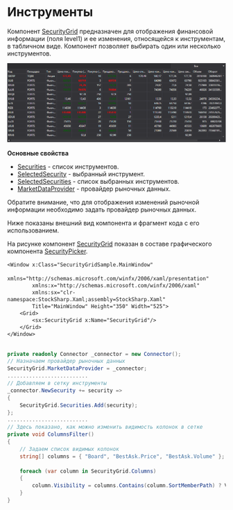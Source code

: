 # Инструменты

Компонент [SecurityGrid](../api/StockSharp.Xaml.SecurityGrid.html) предназначен для отображения финансовой информации (поля level1) и ее изменения, относящейся к инструментам, в табличном виде. Компонент позволяет выбирать один или несколько инструментов. 

![GUI SecurityPicker2](../images/GUI_SecurityPicker2.png)

**Основные свойства**

- [Securities](../api/StockSharp.Xaml.SecurityGrid.Securities.html) \- список инструментов.
- [SelectedSecurity](../api/StockSharp.Xaml.SecurityGrid.SelectedSecurity.html) \- выбранный инструмент.
- [SelectedSecurities](../api/StockSharp.Xaml.SecurityGrid.SelectedSecurities.html) \- список выбранных инструментов.
- [MarketDataProvider](../api/StockSharp.Xaml.SecurityGrid.MarketDataProvider.html) \- провайдер рыночных данных.

Обратите внимание, что для отображения изменений рыночной информации необходимо задать провайдер рыночных данных. 

Ниже показаны внешний вид компонента и фрагмент кода с его использованием. 

На рисунке компонент [SecurityGrid](../api/StockSharp.Xaml.SecurityGrid.html) показан в составе графического компонента [SecurityPicker](GuiSecurityPicker.md). 

```xaml
<Window x:Class="SecurityGridSample.MainWindow"
        xmlns="http://schemas.microsoft.com/winfx/2006/xaml/presentation"
        xmlns:x="http://schemas.microsoft.com/winfx/2006/xaml"
        xmlns:sx="clr-namespace:StockSharp.Xaml;assembly=StockSharp.Xaml"
        Title="MainWindow" Height="350" Width="525">
    <Grid>
        <sx:SecurityGrid x:Name="SecurityGrid"/>
    </Grid>
</Window>
	  				
```
```cs
private readonly Connector _connector = new Connector();
// Назначаем провайдер рыночных данных
SecurityGrid.MarketDataProvider = _connector;
..........................
// Добавляем в сетку инструменты
_connector.NewSecurity += security =>
{
	SecurityGrid.Securities.Add(security);
};
..........................
// Здесь показано, как можно изменить видимость колонок в сетке
private void ColumnsFilter()
{
	// Задаем список видимых колонок
	string[] columns = { "Board", "BestAsk.Price", "BestAsk.Volume" };
	
	foreach (var column in SecurityGrid.Columns)
	{
		column.Visibility = columns.Contains(column.SortMemberPath) ? Visibility.Visible : Visibility.Collapsed;
	}
}
              
```
